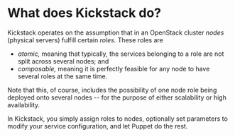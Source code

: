 # What does Kickstack do?

Kickstack operates on the assumption that in an OpenStack cluster
_nodes_ (physical servers) fulfill certain _roles._ These roles are

* _atomic,_ meaning that typically, the services belonging to a role
  are not split across several nodes; and
* _composable,_ meaning it is perfectly feasible for any node to have
  several roles at the same time.

Note that this, of course, includes the possibility of one node role
being deployed onto several nodes -- for the purpose of either
scalability or high availability.

In Kickstack, you simply assign roles to nodes, optionally set
parameters to modify your service configuration, and let Puppet do the
rest.
